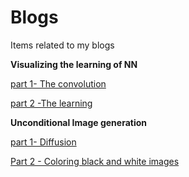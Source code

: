 # Blogs
Items related to my blogs 

**Visualizing the learning of NN**

[part 1- The convolution](https://8bitnand.wixsite.com/nand/post/visualizing-the-learning-of-a-neural-network)

[part 2 -The learning](https://8bitnand.wixsite.com/nand/post/visualizing-the-learning-of-a-neural-network-1)

**Unconditional Image generation** 

[part 1- Diffusion](https://1bytenand.hashnode.dev/unconditional-image-generation)

[Part 2 - Coloring black and white images](https://1bytenand.hashnode.dev/unconditional-image-generation-1)
